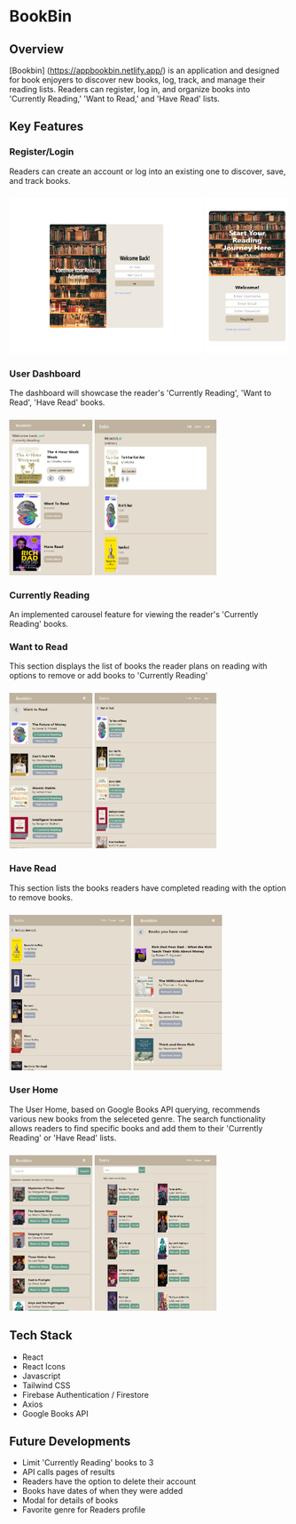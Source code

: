 # BookBin
## Overview
[Bookbin] (https://appbookbin.netlify.app/) is an application and designed for book enjoyers to discover new books, log, track, and manage their reading lists. Readers can register, log in, and organize books into 'Currently Reading,' 'Want to Read,' and 'Have Read' lists.

## Key Features
### Register/Login
Readers can create an account or log into an existing one to discover, save, and track books.
###
<img src='./src/assets/images/Screenshot (147).png' height="280" width="350"></img>
<img src='./src/assets/images/Screenshot (137).png' height="280" width="150"></img>

### User Dashboard
The dashboard will showcase the reader's 'Currently Reading', 'Want to Read', 'Have Read' books.
###
<img src='./src/assets/images/Screenshot (138).png' height="280" width="150"></img>
<img src='./src/assets/images/Screenshot (144).png' height="280" width="220"></img>

### Currently Reading
An implemented carousel feature for viewing the reader's 'Currently Reading' books.
###

### Want to Read
This section displays the list of books the reader plans on reading with options to remove or add books to 'Currently Reading'
###
<img src='./src/assets/images/Screenshot (139).png' height="280" width="150"></img>
<img src='./src/assets/images/Screenshot (145).png' height="280" width="220"></img>

### Have Read
This section lists the books readers have completed reading with the option to remove books.
###
<img src='./src/assets/images/Screenshot (146).png' height="280" width="220"></img>
<img src='./src/assets/images/Screenshot (140).png' height="280" width="160"></img>

### User Home
The User Home, based on Google Books API querying, recommends various new books from the seleceted genre. The search functionality allows readers to find specific books and add them to their 'Currently Reading' or 'Have Read' lists.
###
<img src='./src/assets/images/Screenshot (142).png' height="280" width="150"></img>
<img src='./src/assets/images/Screenshot (143).png' height="280" width="220"></img>

## Tech Stack
- React
- React Icons
- Javascript
- Tailwind CSS
- Firebase Authentication / Firestore
- Axios
- Google Books API

## Future Developments
- Limit 'Currently Reading' books to 3
- API calls pages of results
- Readers have the option to delete their account
- Books have dates of when they were added
- Modal for details of books
- Favorite genre for Readers profile